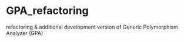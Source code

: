 # GPA_refactoring
refactoring &amp; additional development version of Generic Polymorphism Analyzer (GPA)
